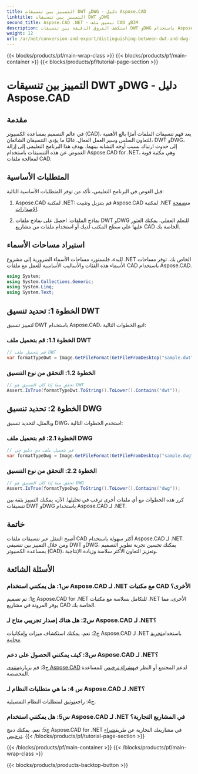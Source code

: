 ```yaml
---
title: التمييز بين تنسيقات DWT وDWG - دليل Aspose.CAD
linktitle: التمييز بين تنسيقات DWT وDWG
second_title: Aspose.CAD .NET - تنسيق ملف CAD وBIM
description: استكشف الفروق الدقيقة بين تنسيقات DWT وDWG باستخدام Aspose.CAD لـ .NET. يمكنك التمييز بين أنواع ملفات CAD هذه بسهولة.
weight: 12
url: /ar/net/conversion-and-export/distinguishing-between-dwt-and-dwg-formats/
---
```


{{< blocks/products/pf/main-wrap-class >}}
{{< blocks/products/pf/main-container >}}
{{< blocks/products/pf/tutorial-page-section >}}

# التمييز بين تنسيقات DWT وDWG - دليل Aspose.CAD

## مقدمة

في عالم التصميم بمساعدة الكمبيوتر (CAD)، يعد فهم تنسيقات الملفات أمرًا بالغ الأهمية للتعاون السلس وسير العمل الفعال. غالبًا ما يؤدي التنسيقان الشائعان، DWT وDWG، إلى حدوث ارتباك بسبب أوجه التشابه بينهما. يهدف هذا البرنامج التعليمي إلى إزالة الغموض عن هذه التنسيقات باستخدام Aspose.CAD for .NET، وهي مكتبة قوية لمعالجة ملفات CAD.

## المتطلبات الأساسية

قبل الغوص في البرنامج التعليمي، تأكد من توفر المتطلبات الأساسية التالية:

1.  Aspose.CAD لمكتبة .NET: قم بتنزيل وتثبيت Aspose.CAD لمكتبة .NET من[صفحة الإصدارات](https://releases.aspose.com/cad/net/).

2. نماذج الملفات: احصل على نماذج ملفات DWT وDWG للتعلم العملي. يمكنك العثور عليها على سطح المكتب لديك أو استخدام ملفات من مشاريع CAD الخاصة بك.

## استيراد مساحات الأسماء

للبدء، فلنستورد مساحات الأسماء الضرورية إلى مشروع .NET الخاص بك. توفر مساحات الأسماء هذه الفئات والأساليب الأساسية للعمل مع ملفات CAD باستخدام Aspose.CAD.

```csharp
using System;
using System.Collections.Generic;
using System.Linq;
using System.Text;
```

## الخطوة 1: تحديد تنسيق DWT

لتمييز تنسيق DWT باستخدام Aspose.CAD، اتبع الخطوات التالية:

### الخطوة 1.1: قم بتحميل ملف DWT

```csharp
// قم بتحميل ملف DWT
var formatTypeDwt = Image.GetFileFormat(GetFileFromDesktop("sample.dwt"));
```

### الخطوة 1.2: التحقق من نوع التنسيق

```csharp
// تحقق مما إذا كان التنسيق هو DWT
Assert.IsTrue(formatTypeDwt.ToString().ToLower().Contains("dwt"));
```

## الخطوة 2: تحديد تنسيق DWG

وبالمثل، لتحديد تنسيق DWG، استخدم الخطوات التالية:

### الخطوة 2.1: قم بتحميل ملف DWG

```csharp
// قم بتحميل ملف دي دبليو جي
var formatTypeDwg = Image.GetFileFormat(GetFileFromDesktop("sample.dwg"));
```

### الخطوة 2.2: التحقق من نوع التنسيق

```csharp
// تحقق مما إذا كان التنسيق هو DWG
Assert.IsTrue(formatTypeDwg.ToString().ToLower().Contains("dwg"));
```

كرر هذه الخطوات مع أي ملفات أخرى ترغب في تحليلها. الآن، يمكنك التمييز بثقة بين تنسيقات DWT وDWG باستخدام Aspose.CAD لـ .NET.

## خاتمة

أصبح التنقل عبر تنسيقات ملفات CAD أكثر سهولة باستخدام Aspose.CAD لـ .NET. ومن خلال التمييز بين تنسيقي DWT وDWG، يمكنك تحسين تجربة تطوير التصميم بمساعدة الكمبيوتر (CAD)، وتعزيز التعاون الأكثر سلاسة وزيادة الإنتاجية.

## الأسئلة الشائعة

### س1: هل يمكنني استخدام Aspose.CAD لـ .NET مع مكتبات CAD الأخرى؟

ج1: تم تصميم Aspose.CAD for .NET للتكامل بسلاسة مع مكتبات .NET الأخرى، مما يوفر المرونة في مشاريع CAD الخاصة بك.

### س2: هل هناك إصدار تجريبي متاح لـ Aspose.CAD لـ .NET؟

 ج2: نعم، يمكنك استكشاف ميزات وإمكانيات Aspose.CAD لـ .NET باستخدام[تجربة مجانية](https://releases.aspose.com/).

### س3: كيف يمكنني الحصول على دعم Aspose.CAD لـ .NET؟

 ج3: قم بزيارة[منتدى Aspose.CAD](https://forum.aspose.com/c/cad/19) لدعم المجتمع أو النظر فيه[شراء ترخيص](https://purchase.aspose.com/buy) للمساعدة المخصصة.

### س 4: ما هي متطلبات النظام لـ Aspose.CAD لـ .NET؟

 ج4: راجع[توثيق](https://reference.aspose.com/cad/net/) لمتطلبات النظام التفصيلية.

### س5: هل يمكنني استخدام Aspose.CAD لـ .NET في المشاريع التجارية؟

 ج5: نعم، يمكنك دمج Aspose.CAD for .NET في مشاريعك التجارية عن طريق[شراء ترخيص](https://purchase.aspose.com/buy).
{{< /blocks/products/pf/tutorial-page-section >}}

{{< /blocks/products/pf/main-container >}}
{{< /blocks/products/pf/main-wrap-class >}}

{{< blocks/products/products-backtop-button >}}
